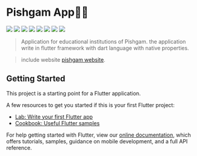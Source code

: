 
# Pishgam App:blue_book::triangular_ruler:

![](https://img.shields.io/static/v1?label=build&message=passing&color=41c300) ![](https://img.shields.io/static/v1?label=framework&message=flutter&color=2196F3) ![](https://img.shields.io/static/v1?label=Design-Pattern&message=MVVM&color=ff8d00) ![](https://img.shields.io/static/v1?label=state-management&message=BloC&color=D50000) ![](https://img.shields.io/static/v1?label=state-management&message=Provider&color=D50000) ![](https://img.shields.io/static/v1?label=team&message=theta&color=d602ee) ![](https://img.shields.io/static/v1?label=Platform&message=Android&color=FFCA28) ![](https://img.shields.io/static/v1?label=Platform&message=IOS&color=FFCA28) 

>Application for educational institutions of Pishgam.
the application write in flutter framework with dart language with native  properties.

>include website [pishgam website](tabbesh.ir).

## Getting Started

This project is a starting point for a Flutter application.

A few resources to get you started if this is your first Flutter project:

- [Lab: Write your first Flutter app](https://flutter.dev/docs/get-started/codelab)
- [Cookbook: Useful Flutter samples](https://flutter.dev/docs/cookbook)

For help getting started with Flutter, view our
[online documentation](https://flutter.dev/docs), which offers tutorials,
samples, guidance on mobile development, and a full API reference.

